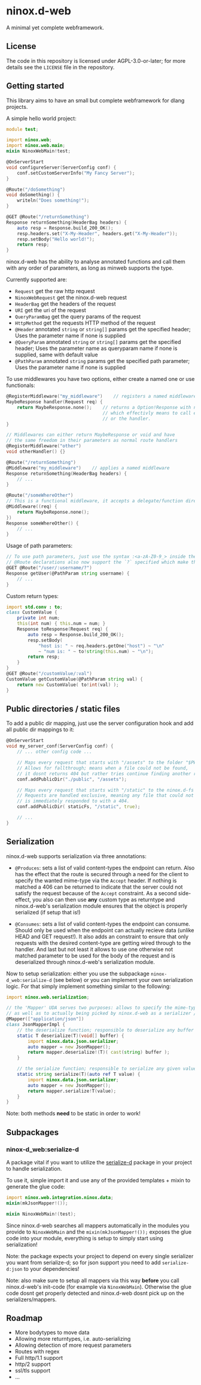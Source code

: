 # ninox.d-web

A minimal yet complete webframework.

## License

The code in this repository is licensed under AGPL-3.0-or-later; for more details see the `LICENSE` file in the repository.

## Getting started

This library aims to have an small but complete webframework for dlang projects.

A simple hello world project:
```d
module test;

import ninox.web;
import ninox.web.main;
mixin NinoxWebMain!test;

@OnServerStart
void configureServer(ServerConfig conf) {
    conf.setCustomServerInfo("My Fancy Server");
}

@Route("/doSomething")
void doSomething() {
    writeln("Does something!");
}

@GET @Route("/returnSomething")
Response returnSomething(HeaderBag headers) {
    auto resp = Response.build_200_OK();
    resp.headers.set("X-My-Header", headers.get("X-My-Header"));
    resp.setBody("Hello world!");
    return resp;
}
```
ninox.d-web has the ability to analyse annotated functions and call them with any order of parameters, as long as minweb supports the type.

Currently supported are:
- `Request` get the raw http request
- `NinoxWebRequest` get the ninox.d-web request
- `HeaderBag` get the headers of the request
- `URI` get the uri of the request
- `QueryParamBag` get the query params of the request
- `HttpMethod` get the requests HTTP method of the request
- `@Header` annotated `string` or `string[]` params get the specified header;
    Uses the parameter name if none is supplied
- `@QueryParam` annotated `string` or `string[]` params get the specified header;
    Uses the parameter name as queryparam name if none is supplied, same with default value
- `@PathParam` annotated `string` params get the specified path parameter;
    Uses the parameter name if none is supplied

To use middlewares you have two options, either create a named one or use functionals:
```d
@RegisterMiddleware("my_middleware")    // registers a named middleware
MaybeResponse handler(Request req) {
    return MaybeResponse.none();    // returns a Option!Response with no value set,
                                    // which effectivly means to call either the next middleware
                                    // or the handler.
}

// Middlewares can either return MaybeResponse or void and have
// the same freedom in their parameters as normal route handlers
@RegisterMiddleware("other")
void otherHandler() {}

@Route("/returnSomething")
@Middleware("my_middleware")    // applies a named middleware
Response returnSomething(HeaderBag headers) {
    // ...
}

@Route("/someWhereOther")
// This is a functional middleware, it accepts a delegate/function directly
@Middleware((req) {
    return MaybeReponse.none();
})
Response someWhereOther() {
    // ...
}
```

Usage of path parameters:
```d
// To use path parameters, just use the syntax :<a-zA-Z0-9_> inside the route matcher.
// @Route declarations also now support the `?` specified which make the character before it optional.
@GET @Route("/user/:username/?")
Response getUser(@PathParam string username) {
    // ...
}
```

Custom return types:
```d
import std.conv : to;
class CustomValue {
    private int num;
    this(int num) { this.num = num; }
    Response toResponse(Request req) {
        auto resp = Response.build_200_OK();
        resp.setBody(
            "host is: " ~ req.headers.getOne("host") ~ "\n"
            ~ "num is: " ~ to!string(this.num) ~ "\n");
        return resp;
    }
}
@GET @Route("/customValue/:val")
CustomValue getCustomValue(@PathParam string val) {
    return new CustomValue( to!int(val) );
}
```

## Public directories / static files

To add a public dir mapping, just use the server configuration hook and add all public dir mappings to it:

```d
@OnServerStart
void my_server_conf(ServerConfig conf) {
    // ... other config code ...

    // Maps every request that starts with "/assets" to the folder "$PWD/public".
    // Allows for fallthrough; means when a file could not be found,
    // it dosnt returns 404 but rather tries continue finding another route that might match.
    conf.addPublicDir("./public", "/assets");

    // Maps every request that starts with "/static" to the ninox.d-fs filesystem "staticFs".
    // Requests are handled exclusive, meaning any file that could not be found,
    // is immediately responded to with a 404.
    conf.addPublicDir( staticFs, "/static", true);

    // ...
}
```

## Serialization

ninox.d-web supports serialization via three annotations:
- `@Produces`: sets a list of valid content-types the endpoint can return. Also has the effect that the route is secured through a need for the client to specify the wanted mime-type via the `Accept` header. If nothing is matched a 406 can be returned to indicate that the server could not satisfy the request because of the `Accept` constraint. As a second side-effect, you also can then use **any** custom type as returntype and ninox.d-web's serialization module ensures that the object is properly serialized (if setup that is!)

- `@Consumes`: sets a list of valid content-types the endpoint can consume. Should only be used when the endpoint can actually recieve data (unlike HEAD and GET request!). It also adds an constraint to ensure that only requests with the desired content-type are getting wired through to the handler. And last but not least it allows to use one otherwise not matched parameter to be used for the body of the request and is deserialized through ninox.d-web's serialization module.

Now to setup serialization: either you use the subpackage `ninox-d_web:serialize-d` (see below) or you can implement your own serialization logic. For that simply implement something similar to the following:

```d
import ninox.web.serialization;

// the 'Mapper' UDA serves two purposes: allows to specify the mime-types that serializer applies to,
// as well as to actually being picked by ninox.d-web as a serializer / mapper.
@Mapper(["application/json"])
class JsonMapperImpl {
    // the deserialize function; responsible to deserialize any buffer of data into an instance of T
    static T deserialize(T)(void[] buffer) {
        import ninox.data.json.serializer;
        auto mapper = new JsonMapper();
        return mapper.deserialize!(T)( cast(string) buffer );
    }

    // the serialize function; responsible to serialize any given value into a string
    static string serialize(T)(auto ref T value) {
        import ninox.data.json.serializer;
        auto mapper = new JsonMapper();
        return mapper.serialize!T(value);
    }
}
```
Note: both methods **need** to be static in order to work!

## Subpackages

### ninox-d_web:serialize-d

A package vital if you want to utilize the [serialize-d](https://code.dlang.org/packages/serialize-d) package in your project to handle serialization.

To use it, simple import it and use any of the provided templates + mixin to generate the glue code:
```d
import ninox.web.integration.ninox.data;
mixin(mkJsonMapper!());

mixin NinoxWebMain!(test);
```
Since ninox.d-web searches all mappers automatically in the modules you provide to `NinoxWebMain` and the `mixin(mkJsonMapper!());` exposes the glue code into your module, everything is setup to simply start using serialization!

Note: the package expects your project to depend on every single serializer you want from serialize-d; so for json support you need to add `serialize-d:json` to your dependencies!

Note: also make sure to setup all mappers via this way **before** you call ninox.d-web's init-code (for example via `NinoxWebMain`). Otherwise the glue code dosnt get properly detected and ninox.d-web dosnt pick up on the serializers/mappers.

## Roadmap

- More bodytypes to move data
- Allowing more returntypes, i.e. auto-serializing
- Allowing detection of more request parameters
- Routes with regex
- Full http/1.1 support
- http/2 support
- ssl/tls support
- ...
